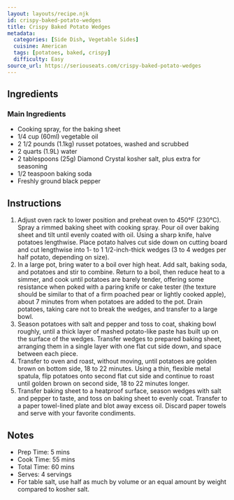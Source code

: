 ```yaml
---
layout: layouts/recipe.njk
id: crispy-baked-potato-wedges
title: Crispy Baked Potato Wedges
metadata:
  categories: [Side Dish, Vegetable Sides]
  cuisine: American
  tags: [potatoes, baked, crispy]
  difficulty: Easy
source_url: https://seriouseats.com/crispy-baked-potato-wedges
---
```




## Ingredients

### Main Ingredients
- Cooking spray, for the baking sheet
- 1/4 cup (60ml) vegetable oil
- 2 1/2 pounds (1.1kg) russet potatoes, washed and scrubbed
- 2 quarts (1.9L) water
- 2 tablespoons (25g) Diamond Crystal kosher salt, plus extra for seasoning
- 1/2 teaspoon baking soda
- Freshly ground black pepper

## Instructions

1. Adjust oven rack to lower position and preheat oven to 450°F (230°C). Spray a rimmed baking sheet with cooking spray. Pour oil over baking sheet and tilt until evenly coated with oil. Using a sharp knife, halve potatoes lengthwise. Place potato halves cut side down on cutting board and cut lengthwise into 1- to 1 1/2-inch-thick wedges (3 to 4 wedges per half potato, depending on size).
2. In a large pot, bring water to a boil over high heat. Add salt, baking soda, and potatoes and stir to combine. Return to a boil, then reduce heat to a simmer, and cook until potatoes are barely tender, offering some resistance when poked with a paring knife or cake tester (the texture should be similar to that of a firm poached pear or lightly cooked apple), about 7 minutes from when potatoes are added to the pot. Drain potatoes, taking care not to break the wedges, and transfer to a large bowl.
3. Season potatoes with salt and pepper and toss to coat, shaking bowl roughly, until a thick layer of mashed potato-like paste has built up on the surface of the wedges. Transfer wedges to prepared baking sheet, arranging them in a single layer with one flat cut side down, and space between each piece.
4. Transfer to oven and roast, without moving, until potatoes are golden brown on bottom side, 18 to 22 minutes. Using a thin, flexible metal spatula, flip potatoes onto second flat cut side and continue to roast until golden brown on second side, 18 to 22 minutes longer.
5. Transfer baking sheet to a heatproof surface, season wedges with salt and pepper to taste, and toss on baking sheet to evenly coat. Transfer to a paper towel-lined plate and blot away excess oil. Discard paper towels and serve with your favorite condiments.

## Notes
- Prep Time: 5 mins
- Cook Time: 55 mins
- Total Time: 60 mins
- Serves: 4 servings
- For table salt, use half as much by volume or an equal amount by weight compared to kosher salt.